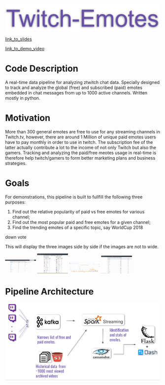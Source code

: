 <p align="center">
<img style="float" src="img/banner.png">
</p>

[link_to_slides](https://www.slideshare.net/slideshow/embed_code/key/gGbeGLC0j0CvZO)

[link_to_demo_video](https://youtu.be/wzxTnE7EMcE)


# Code Description
A real-time data pipeline for analyzing ztwitch chat data. Specially designed to track and analyze the global (free) and subscribed 
(paid) emotes embedded in chat messages from up to 1000 active channels. Written mostly in python.

# Motivation
More than 300 general emotes are free to use for any streaming channels in Twitch.tv, however, there are around 1 Million of unique paid emotes users have to pay monthly in order to use in twitch. The subscription fee of the latter actually contribute a lot to the income of not only Twitch but also the gamers. Tracking and analyzing the paid/free meotes usage in real-time is therefore help twitch/gamers to form better marketing plans and business strategies. 

# Goals
For demonstrations, this pipeline is built to fullfill the following three purposes:
1) Find out the relative popularity of paid vs free emotes for various channel;
2) Find out the most popular paid and free emotes for a given channel;
3) Find the trending emotes of a specific topic, say WorldCup 2018

down vote

This will display the three images side by side if the images are not to wide.

<p float="left">
  <img src="img/channel.png" width="100" />
  <img src="img/emotes.png" width="100" /> 
  <img src="img/live.png" width="100" />
   <img src="img/worldcup.png" width="100" />
</p>


# Pipeline Architecture
<p align="center">
<img style="float" src="img/pipeline.png">
</p>


